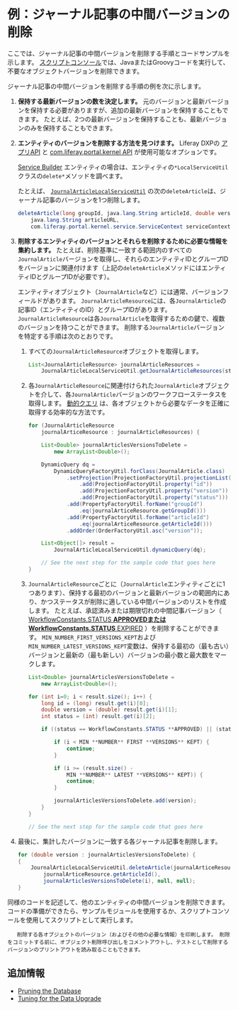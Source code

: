 # 例：ジャーナル記事の中間バージョンの削除

ここでは、ジャーナル記事の中間バージョンを削除する手順とコードサンプルを示します。 [スクリプトコンソール](../../../system-administration/using-the-script-engine/running-scripts-from-the-script-console.md)では、JavaまたはGroovyコードを実行して、不要なオブジェクトバージョンを削除できます。

ジャーナル記事の中間バージョンを削除する手順の例を次に示します。

1. **保持する最新バージョンの数を決定します。** 元のバージョンと最新バージョンを保持する必要がありますが、追加の最新バージョンを保持することもできます。 たとえば、2つの最新バージョンを保持することも、最新バージョンのみを保持することもできます。

2. **エンティティのバージョンを削除する方法を見つけます。** Liferay DXPの [アプリAPI](https://docs.liferay.com/dxp/apps/) と [com.liferay.portal.kernel API](https://learn.liferay.com/reference/latest/en/dxp/javadocs/portal-kernel/) が使用可能なオプションです。

    [Service Builder](https://help.liferay.com/hc/ja/articles/360030958811-Running-Service-Builder) エンティティの場合は、エンティティの`*LocalServiceUtil`クラスの`delete*`メソッドを調べます。

    たとえば、 [`JournalArticleLocalServiceUtil`](https://docs.liferay.com/dxp/apps/web-experience/latest/javadocs/com/liferay/journal/service/JournalArticleLocalServiceUtil.html#deleteArticle-long-java.lang.String-double-java.lang.String-com.liferay.portal.kernel.service.ServiceContext-) の次の`deleteArticle`は、ジャーナル記事のバージョンを1つ削除します。

    ```java
    deleteArticle(long groupId, java.lang.String articleId, double version,
        java.lang.String articleURL,
        com.liferay.portal.kernel.service.ServiceContext serviceContext)
    ```

3. **削除するエンティティのバージョンとそれらを削除するために必要な情報を集約します。** たとえば、削除基準に一致する範囲内のすべての`JournalArticle`バージョンを取得し、それらのエンティティIDとグループIDをバージョンに関連付けます（上記の`deleteArticle`メソッドにはエンティティIDとグループIDが必要です）。

    エンティティオブジェクト（`JournalArticle`など）には通常、バージョンフィールドがあります。 `JournalArticleResource`には、各`JournalArticle`の記事ID（エンティティのID）とグループIDがあります。 `JournalArticleResource`は各`JournalArticle`を取得するための鍵で、複数のバージョンを持つことができます。 削除する`JournalArticle`バージョンを特定する手順は次のとおりです。

    1. すべての`JournalArticleResource`オブジェクトを取得します。

        ```java
        List<JournalArticleResource> journalArticleResources =
            JournalArticleLocalServiceUtil.getJournalArticleResources(start, end);
        ```

    1. 各`JournalArticleResource`に関連付けられた`JournalArticle`オブジェクトを介して、各`JournalArticle`バージョンのワークフローステータスを取得します。 [動的クエリ](https://help.liferay.com/hc/ja/articles/360030614272-Dynamic-Query) は、各オブジェクトから必要なデータを正確に取得する効率的な方法です。

        <!--Add back link for 'Dynamic Query' once dynamic-query article is available-->

        ```java
        for (JournalArticleResource
            journalArticeResource : journalArticleResources) {

            List<Double> journalArticlesVersionsToDelete =
                new ArrayList<Double>();

            DynamicQuery dq =
                DynamicQueryFactoryUtil.forClass(JournalArticle.class)
                    .setProjection(ProjectionFactoryUtil.projectionList()
                        .add(ProjectionFactoryUtil.property("id"))
                        .add(ProjectionFactoryUtil.property("version"))
                        .add(ProjectionFactoryUtil.property("status")))
                    .add(PropertyFactoryUtil.forName("groupId")
                        .eq(journalArticeResource.getGroupId()))
                    .add(PropertyFactoryUtil.forName("articleId")
                        .eq(journalArticeResource.getArticleId()))
                    .addOrder(OrderFactoryUtil.asc("version"));

            List<Object[]> result =
                JournalArticleLocalServiceUtil.dynamicQuery(dq);

            // See the next step for the sample code that goes here
        }
        ```

    1. `JournalArticleResource`ごとに（`JournalArticle`エンティティごとに1つあります）、保持する最初のバージョンと最新バージョンの範囲内にあり、かつステータスが削除に適している中間バージョンのリストを作成します。 たとえば、承認済みまたは期限切れの中間記事バージョン（ [WorkflowConstants.STATUS **APPROVEDまたはWorkflowConstants.STATUS** EXPIRED](https://learn.liferay.com/reference/latest/en/dxp/javadocs/portal-kernel/com/liferay/portal/kernel/workflow/WorkflowConstants.html) ）を削除することができます。 `MIN_NUMBER_FIRST_VERSIONS_KEPT`および`MIN_NUMBER_LATEST_VERSIONS_KEPT`変数は、保持する最初の（最も古い）バージョンと最新の（最も新しい）バージョンの最小数と最大数をマークします。

        ```java
        List<Double> journalArticlesVersionsToDelete =
            new ArrayList<Double>();

        for (int i=0; i < result.size(); i++) {
            long id = (long) result.get(i)[0];
            double version = (double) result.get(i)[1];
            int status = (int) result.get(i)[2];

            if ((status == WorkflowConstants.STATUS **APPROVED) || (status == WorkflowConstants.STATUS** EXPIRED) {

                if (i < MIN **NUMBER** FIRST **VERSIONS** KEPT) {
                    continue;
                }

                if (i >= (result.size() -
                    MIN **NUMBER** LATEST **VERSIONS** KEPT)) {
                    continue;
                }

                journalArticlesVersionsToDelete.add(version);
            }
        }

        // See the next step for the sample code that goes here
        ```

4. 最後に、集計したバージョンに一致する各ジャーナル記事を削除します。

    ```java
    for (double version : journalArticlesVersionsToDelete) {
    {
        JournalArticleLocalServiceUtil.deleteArticle(journalArticeResource.getGroupId(),
            journalArticeResource.getArticleId(),
            journalArticlesVersionsToDelete(i), null, null);
    }
    ```

同様のコードを記述して、他のエンティティの中間バージョンを削除できます。 コードの準備ができたら、サンプルモジュールを使用するか、スクリプトコンソールを使用してスクリプトとして実行します。

```tip::
   削除する各オブジェクトのバージョン（およびその他の必要な情報）を印刷します。 削除をコミットする前に、オブジェクト削除呼び出しをコメントアウトし、テストとして削除するバージョンのプリントアウトを読み取ることもできます。
```

<a name="additional-information" />

## 追加情報

* [Pruning the Database](./database-pruning-for-faster-upgrades.md)
* [Tuning for the Data Upgrade](./database-tuning-for-upgrades.md)
